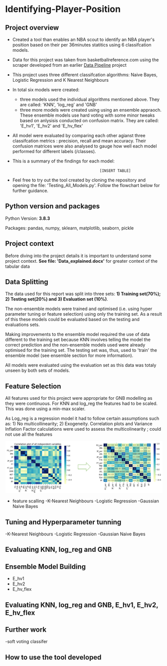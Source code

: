 # Identifying-Player-Position
 

## Project overview 
 - Created a tool than enables an NBA scout to identify an NBA player's position based on their per 36minutes statitics using 6 classifcation models. 
 - Data for this project was taken from basketballreference.com using the scraper developed from an earlier [Data Pipeline](https://github.com/favourumeh/DATA-PIPELINE) project 
 - This project uses three different classifcation algorithms: Naive Bayes, Logistic Regression and K Nearest Neighbours
 - In total six models were created:
    - three models used the individual algorithms mentioned above. They are called: 'KNN', 'log_reg' and 'GNB'
    - three more models were created using using an ensemble appraoch. These ensemble models use hard voting with some minor tweaks based on anlysisis conducted on confusion matrix. They are called: 'E_hv1', 'E_hv2' and 'E_hv_flex' 
 -  All model were evaluated by comparing each other agianst three classifcation metrics : precision, recall and mean accuracy. Their confusion matrices were also analysed to gauge how well each model performed for different labels (/classes). 
 -  This is a summary of the findings for each model:
                                               
                                               [INSERT TABLE]
                                              
 -  Feel free to try out the tool created by cloning the repository and opening the file: 'Testing_All_Models.py'. Follow the flowchart below for further guidance.  
 
 ## Python version and packages 
Python Version: **3.8.3**

Packages: pandas, numpy, sklearn, matplotlib, seaborn, pickle


 ## Project context
 Before diving into the project details it is important to understand some project context. **See file: 'Data_explained.docx'** for greater context of the tabular data 
 
 
 ## Data Splitting 
 The data used for this report was split into three sets: **1) Training set(70%); 2) Testing set(20%) and 3) Evaluation set (10%)**. 
 
 The non-ensemble models were trained and optimised (i.e. using hyper parameter tuning or feature selection) using only the training set. As a result of this these models could be evaluated based on the testing and evaluations sets. 
 
  Making improvements to the ensemble model required the use of data different to the training set because KNN involves telling the model the correct prediction and the non-ensemble models used were already optimised for the training set. The testing set was, thus, used to 'train' the ensemble model (see ensemble section for more information). 
  
  All models were evaluated using the evaluation set as this data was totaly unseen by both sets of models. 

 
  
 ## Feature Selection 
 All features used for this project were appropriate for GNB modelling as they were continuous. For KNN and log_reg the features had to be scaled. This was done using a min-max scaler. 
 
 As Log_reg is a regression model it had to follow certain assumptions such as: 1) No multicollinearity; 2) Exogeneity. Correlation plots and Variance Inflation Factor calculations were used to assess the multicolinearity ; could not use all the features 
 
  ![](https://github.com/favourumeh/Identifying-Player-Position/blob/main/Logistic%20Regression/final%20images/correlation_feature_selection.png)

 - feature scalling
 -K-Nearest Neighbours
 -Logistic Regression
 -Gaussian Naive Bayes 
 
 ## Tuning and Hyperparameter tunning 
  -K-Nearest Neighbours
 -Logistic Regression
 -Gaussian Naive Bayes 
 
 ## Evaluating KNN, log_reg and GNB
 
 ## Ensemble Model Building 
 -  E_hv1
 -  E_hv2
 -  E_hv_flex
 
 ## Evaluating KNN, log_reg and GNB, E_hv1, E_hv2, E_hv_flex
 
 ## Further work 
 -soft voting classifer 
## How to use the tool developed 
